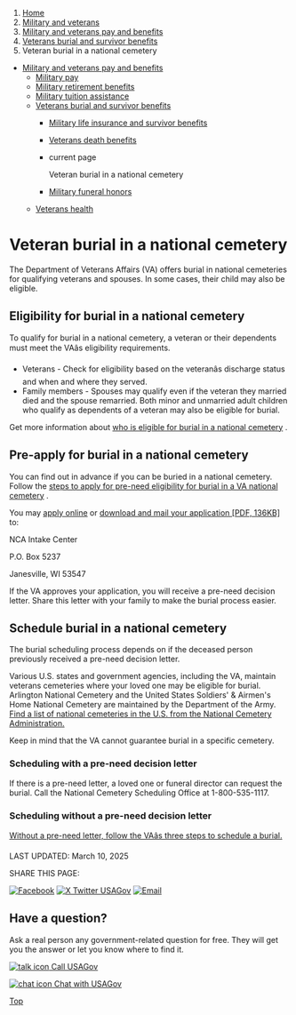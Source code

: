 1. [Home](/)
2. [Military and veterans](/military-and-veterans)
3. [Military and veterans pay and benefits](/military-pay-benefits)
4. [Veterans burial and survivor benefits](/burial-survivor-benefits)
5. Veteran burial in a national cemetery

* [Military and veterans pay and benefits](/military-pay-benefits)
  + [Military pay](/military-pay)
  + [Military retirement benefits](/military-pensions)
  + [Military tuition assistance](/military-tuition-assistance)
  + [Veterans burial and survivor benefits](/burial-survivor-benefits)
    - [Military life insurance and survivor benefits](/military-survivor-benefits)
    - [Veterans death benefits](/veterans-death-benefits)
    - current page

      Veteran burial in a national cemetery
    - [Military funeral honors](/military-funeral-honors)
  + [Veterans health](/veterans-health)

Veteran burial in a national cemetery
=====================================

The Department of Veterans Affairs (VA) offers burial in national cemeteries for qualifying veterans and spouses. In some cases, their child may also be eligible.

**Eligibility for burial in a national cemetery**
-------------------------------------------------

To qualify for burial in a national cemetery, a veteran or their dependents must meet the VAâs eligibility requirements.

* Veterans - Check for eligibility based on the veteranâs discharge status and when and where they served.
* Family members - Spouses may qualify even if the veteran they married died and the spouse remarried. Both minor and unmarried adult children who qualify as dependents of a veteran may also be eligible for burial.

Get more information about
[who is eligible for burial in a national cemetery](https://www.va.gov/burials-memorials/eligibility/)
.

**Pre-apply for burial in a national cemetery**
-----------------------------------------------

You can find out in advance if you can be buried in a national cemetery. Follow the
[steps to apply for pre-need eligibility for burial in a VA national cemetery](https://www.va.gov/burials-memorials/pre-need-eligibility/)
.

You may
[apply online](https://www.va.gov/burials-and-memorials/pre-need/form-10007-apply-for-eligibility/introduction)
or
[download and mail your application [PDF, 136KB]](https://www.va.gov/vaforms/va/pdf/VA40-10007.pdf)
to:

NCA Intake Center
  
P.O. Box 5237
  
Janesville, WI 53547

If the VA approves your application, you will receive a pre-need decision letter. Share this letter with your family to make the burial process easier.

**Schedule burial in a national cemetery**
------------------------------------------

The burial scheduling process depends on if the deceased person previously received a pre-need decision letter.

Various U.S. states and government agencies, including the VA, maintain veterans cemeteries where your loved one may be eligible for burial. Arlington National Cemetery and the United States Soldiers' & Airmen's Home National Cemetery are maintained by the Department of the Army.
[Find a list of national cemeteries in the U.S. from the National Cemetery Administration.](https://www.cem.va.gov/cems/)

Keep in mind that the VA cannot guarantee burial in a specific cemetery.

### **Scheduling with a pre-need decision letter**

If there is a pre-need letter, a loved one or funeral director can request the burial. Call the National Cemetery Scheduling Office at 1-800-535-1117.

### **Scheduling without a pre-need decision letter**

[Without a pre-need letter, follow the VAâs three steps to schedule a burial.](https://www.va.gov/burials-memorials/schedule-a-burial/)

LAST UPDATED:
March 10, 2025

SHARE THIS PAGE:

[![Facebook](/themes/custom/usagov/images/social-media-icons/Facebook_Icon.svg)](https://www.facebook.com/sharer/sharer.php?u=https://www.usa.gov/veteran-burial&v=3)
[![X Twitter USAGov](/themes/custom/usagov/images/social-media-icons/X_Twitter_Icon.svg?version=2)](https://twitter.com/intent/tweet?source=webclient&text=https://www.usa.gov/veteran-burial)
[![Email](/themes/custom/usagov/images/social-media-icons/Email_Icon.svg?version=2)](mailto:?subject=https://www.usa.gov/veteran-burial)

Have a question?
----------------

Ask a real person any government-related question for free. They will get you the answer or let you know where to find it.

[![talk icon](/themes/custom/usagov/images/ICONS_talk.png)
Call USAGov](/phone)

[![chat icon](/themes/custom/usagov/images/ICONS_chat.png)
Chat with USAGov](/chat)

[Top](#main-content)